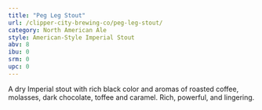 ```yaml
---
title: "Peg Leg Stout"
url: /clipper-city-brewing-co/peg-leg-stout/
category: North American Ale
style: American-Style Imperial Stout
abv: 8
ibu: 0
srm: 0
upc: 0
---
```

A dry Imperial stout with rich black color and aromas of roasted coffee, molasses, dark chocolate, toffee and caramel. Rich, powerful, and lingering.

